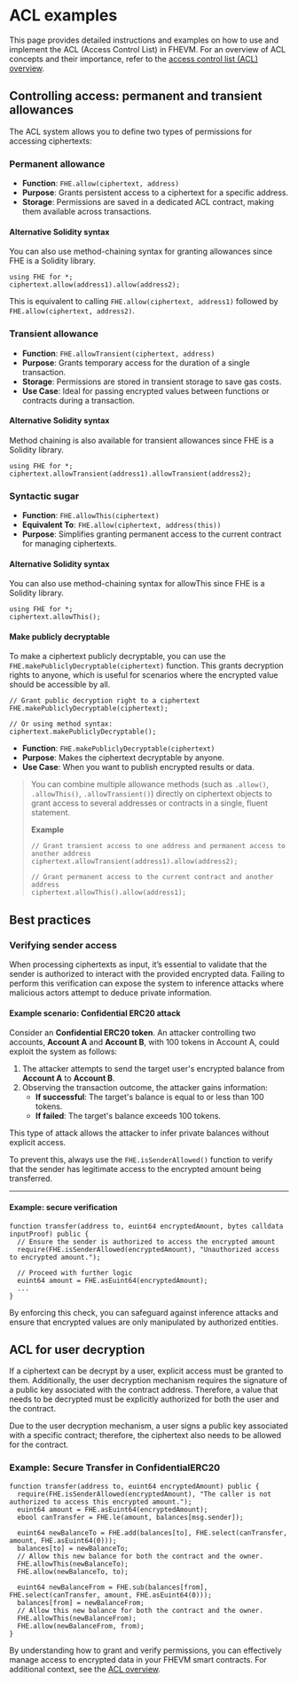 # ACL examples

This page provides detailed instructions and examples on how to use and implement the ACL (Access Control List) in FHEVM. For an overview of ACL concepts and their importance, refer to the [access control list (ACL) overview](./).

## Controlling access: permanent and transient allowances

The ACL system allows you to define two types of permissions for accessing ciphertexts:

### Permanent allowance

- **Function**: `FHE.allow(ciphertext, address)`
- **Purpose**: Grants persistent access to a ciphertext for a specific address.
- **Storage**: Permissions are saved in a dedicated ACL contract, making them available across transactions.

#### Alternative Solidity syntax

You can also use method-chaining syntax for granting allowances since FHE is a Solidity library.

```solidity
using FHE for *;
ciphertext.allow(address1).allow(address2);
```

This is equivalent to calling `FHE.allow(ciphertext, address1)` followed by `FHE.allow(ciphertext, address2)`.

### Transient allowance

- **Function**: `FHE.allowTransient(ciphertext, address)`
- **Purpose**: Grants temporary access for the duration of a single transaction.
- **Storage**: Permissions are stored in transient storage to save gas costs.
- **Use Case**: Ideal for passing encrypted values between functions or contracts during a transaction.

#### Alternative Solidity syntax

Method chaining is also available for transient allowances since FHE is a Solidity library.

```solidity
using FHE for *;
ciphertext.allowTransient(address1).allowTransient(address2);
```

### Syntactic sugar

- **Function**: `FHE.allowThis(ciphertext)`
- **Equivalent To**: `FHE.allow(ciphertext, address(this))`
- **Purpose**: Simplifies granting permanent access to the current contract for managing ciphertexts.

#### Alternative Solidity syntax

You can also use method-chaining syntax for allowThis since FHE is a Solidity library.

```solidity
using FHE for *;
ciphertext.allowThis();
```

#### Make publicly decryptable

To make a ciphertext publicly decryptable, you can use the `FHE.makePubliclyDecryptable(ciphertext)` function. This grants decryption rights to anyone, which is useful for scenarios where the encrypted value should be accessible by all.

```solidity
// Grant public decryption right to a ciphertext
FHE.makePubliclyDecryptable(ciphertext);

// Or using method syntax:
ciphertext.makePubliclyDecryptable();
```

- **Function**: `FHE.makePubliclyDecryptable(ciphertext)`
- **Purpose**: Makes the ciphertext decryptable by anyone.
- **Use Case**: When you want to publish encrypted results or data.

> You can combine multiple allowance methods (such as `.allow()`, `.allowThis()`, `.allowTransient()`) directly on ciphertext objects to grant access to several addresses or contracts in a single, fluent statement.
>
> **Example**
>
> ```solidity
> // Grant transient access to one address and permanent access to another address
> ciphertext.allowTransient(address1).allow(address2);
>
> // Grant permanent access to the current contract and another address
> ciphertext.allowThis().allow(address1);
> ```

## Best practices

### Verifying sender access

When processing ciphertexts as input, it’s essential to validate that the sender is authorized to interact with the provided encrypted data. Failing to perform this verification can expose the system to inference attacks where malicious actors attempt to deduce private information.

#### Example scenario: Confidential ERC20 attack

Consider an **Confidential ERC20 token**. An attacker controlling two accounts, **Account A** and **Account B**, with 100 tokens in Account A, could exploit the system as follows:

1. The attacker attempts to send the target user's encrypted balance from **Account A** to **Account B**.
2. Observing the transaction outcome, the attacker gains information:
   - **If successful**: The target's balance is equal to or less than 100 tokens.
   - **If failed**: The target's balance exceeds 100 tokens.

This type of attack allows the attacker to infer private balances without explicit access.

To prevent this, always use the `FHE.isSenderAllowed()` function to verify that the sender has legitimate access to the encrypted amount being transferred.

---

#### Example: secure verification

```solidity
function transfer(address to, euint64 encryptedAmount, bytes calldata inputProof) public {
  // Ensure the sender is authorized to access the encrypted amount
  require(FHE.isSenderAllowed(encryptedAmount), "Unauthorized access to encrypted amount.");

  // Proceed with further logic
  euint64 amount = FHE.asEuint64(encryptedAmount);
  ...
}
```

By enforcing this check, you can safeguard against inference attacks and ensure that encrypted values are only manipulated by authorized entities.

## ACL for user decryption

If a ciphertext can be decrypt by a user, explicit access must be granted to them. Additionally, the user decryption mechanism requires the signature of a public key associated with the contract address. Therefore, a value that needs to be decrypted must be explicitly authorized for both the user and the contract.

Due to the user decryption mechanism, a user signs a public key associated with a specific contract; therefore, the ciphertext also needs to be allowed for the contract.

### Example: Secure Transfer in ConfidentialERC20

```solidity
function transfer(address to, euint64 encryptedAmount) public {
  require(FHE.isSenderAllowed(encryptedAmount), "The caller is not authorized to access this encrypted amount.");
  euint64 amount = FHE.asEuint64(encryptedAmount);
  ebool canTransfer = FHE.le(amount, balances[msg.sender]);

  euint64 newBalanceTo = FHE.add(balances[to], FHE.select(canTransfer, amount, FHE.asEuint64(0)));
  balances[to] = newBalanceTo;
  // Allow this new balance for both the contract and the owner.
  FHE.allowThis(newBalanceTo);
  FHE.allow(newBalanceTo, to);

  euint64 newBalanceFrom = FHE.sub(balances[from], FHE.select(canTransfer, amount, FHE.asEuint64(0)));
  balances[from] = newBalanceFrom;
  // Allow this new balance for both the contract and the owner.
  FHE.allowThis(newBalanceFrom);
  FHE.allow(newBalanceFrom, from);
}
```

By understanding how to grant and verify permissions, you can effectively manage access to encrypted data in your FHEVM smart contracts. For additional context, see the [ACL overview](./).
